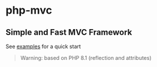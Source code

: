 # php-mvc

## Simple and Fast MVC Framework
See [examples](https://github.com/stuhi/php-mvc-example) for a quick start

>Warning: based on PHP 8.1 (reflection and attributes)
